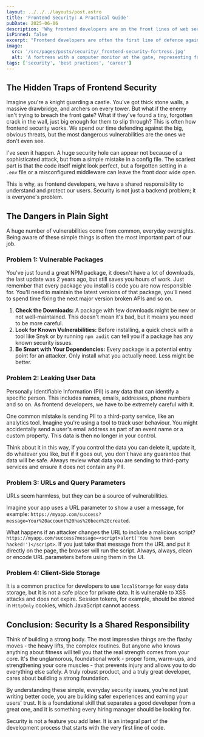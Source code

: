 ```yaml
---
layout: ../../../layouts/post.astro
title: 'Frontend Security: A Practical Guide'
pubDate: 2025-06-06
description: 'Why frontend developers are on the front lines of web security and how to protect your users from common attacks. A practical guide on most common frontend threats'
isPinned: false
excerpt: "Frontend developers are often the first line of defence against cyberattacks. Here's a practical guide to the most common threats and how to prevent them"
image:
  src: '/src/pages/posts/security/_frontend-security-fortress.jpg'
  alt: 'A fortress with a computer monitor at the gate, representing frontend security.'
tags: ['security', 'best practices', 'career']
---
```


## The Hidden Traps of Frontend Security

Imagine you're a knight guarding a castle. You've got thick stone walls, a massive drawbridge, and archers on every tower. But what if the enemy isn't trying to breach the front gate? What if they've found a tiny, forgotten crack in the wall, just big enough for them to slip through? This is often how frontend security works. We spend our time defending against the big, obvious threats, but the most dangerous vulnerabilities are the ones we don't even see.

I've seen it happen. A huge security hole can appear not because of a sophisticated attack, but from a simple mistake in a config file. The scariest part is that the code itself might look perfect, but a forgotten setting in a `.env` file or a misconfigured middleware can leave the front door wide open.

This is why, as frontend developers, we have a shared responsibility to understand and protect our users. Security is not just a backend problem; it is everyone's problem.

## The Dangers in Plain Sight

A huge number of vulnerabilities come from common, everyday oversights. Being aware of these simple things is often the most important part of our job.

### Problem 1: Vulnerable Packages

You've just found a great NPM package, it doesn't have a lot of downloads, the last update was 2 years ago, but still saves you hours of work. Just remember that every package you install is code you are now responsible for. You'll need to maintain the latest versions of that package, you'll need to spend time fixing the next major version broken APIs and so on.

1. **Check the Downloads:** A package with few downloads might be new or not well-maintained. This doesn't mean it's bad, but it means you need to be more careful.
2. **Look for Known Vulnerabilities:** Before installing, a quick check with a tool like Snyk or by running `npm audit` can tell you if a package has any known security issues.
3. **Be Smart with Your Dependencies:** Every package is a potential entry point for an attacker. Only install what you actually need. Less might be better.

### Problem 2: Leaking User Data

Personally Identifiable Information (PII) is any data that can identify a specific person. This includes names, emails, addresses, phone numbers and so on. As frontend developers, we have to be extremely careful with it.

One common mistake is sending PII to a third-party service, like an analytics tool. Imagine you're using a tool to track user behaviour. You might accidentally send a user's email address as part of an event name or a custom property. This data is then no longer in your control.

Think about it in this way, if you control the data you can delete it, update it, do whatever you like, but if it goes out, you don't have any guarantee that data will be safe. Always review what data you are sending to third-party services and ensure it does not contain any PII.

### Problem 3: URLs and Query Parameters

URLs seem harmless, but they can be a source of vulnerabilities.

Imagine your app uses a URL parameter to show a user a message, for example: `https://myapp.com/success?message=Your%20account%20has%20been%20created`.

What happens if an attacker changes the URL to include a malicious script? `https://myapp.com/success?message=<script>alert('You have been hacked!')</script>`. If you just take that message from the URL and put it directly on the page, the browser will run the script. Always, always, clean or encode URL parameters before using them in the UI.

### Problem 4: Client-Side Storage

It is a common practice for developers to use `localStorage` for easy data storage, but it is not a safe place for private data. It is vulnerable to XSS attacks and does not expire. Session tokens, for example, should be stored in `HttpOnly` cookies, which JavaScript cannot access.

## Conclusion: Security Is a Shared Responsibility

Think of building a strong body. The most impressive things are the flashy moves - the heavy lifts, the complex routines. But anyone who knows anything about fitness will tell you that the real strength comes from your core. It's the unglamorous, foundational work - proper form, warm-ups, and strengthening your core muscles - that prevents injury and allows you to do everything else safely. A truly robust product, and a truly great developer, cares about building a strong foundation.

By understanding these simple, everyday security issues, you're not just writing better code, you are building safer experiences and earning your users' trust. It is a foundational skill that separates a good developer from a great one, and it is something every hiring manager should be looking for.

Security is not a feature you add later. It is an integral part of the development process that starts with the very first line of code.
